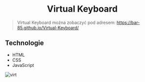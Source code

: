  <h1 align="center"> Virtual Keyboard </h1>

>Virtual Keyboard można zobaczyć pod adresem: https://bar-85.github.io/Virtual-Keyboard/


## Technologie
* HTML
* CSS
* JavaScript


![virt](https://user-images.githubusercontent.com/105555319/168904112-c9ad76c4-b240-4340-aa6f-5f3de21eb90a.png)

